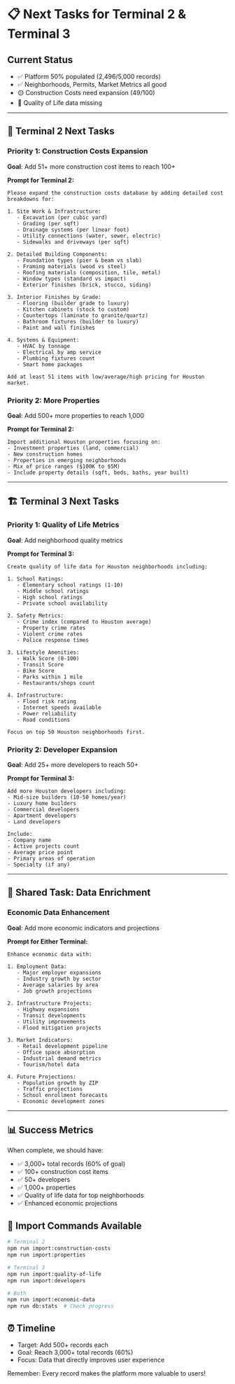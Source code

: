 # 📋 Next Tasks for Terminal 2 & Terminal 3

## Current Status
- ✅ Platform 50% populated (2,496/5,000 records)
- ✅ Neighborhoods, Permits, Market Metrics all good
- 🟡 Construction Costs need expansion (49/100)
- 🔴 Quality of Life data missing

---

## 🚀 Terminal 2 Next Tasks

### Priority 1: Construction Costs Expansion
**Goal**: Add 51+ more construction cost items to reach 100+

**Prompt for Terminal 2:**
```
Please expand the construction costs database by adding detailed cost breakdowns for:

1. Site Work & Infrastructure:
   - Excavation (per cubic yard)
   - Grading (per sqft)
   - Drainage systems (per linear foot)
   - Utility connections (water, sewer, electric)
   - Sidewalks and driveways (per sqft)

2. Detailed Building Components:
   - Foundation types (pier & beam vs slab)
   - Framing materials (wood vs steel)
   - Roofing materials (composition, tile, metal)
   - Window types (standard vs impact)
   - Exterior finishes (brick, stucco, siding)

3. Interior Finishes by Grade:
   - Flooring (builder grade to luxury)
   - Kitchen cabinets (stock to custom)
   - Countertops (laminate to granite/quartz)
   - Bathroom fixtures (builder to luxury)
   - Paint and wall finishes

4. Systems & Equipment:
   - HVAC by tonnage
   - Electrical by amp service
   - Plumbing fixtures count
   - Smart home packages

Add at least 51 items with low/average/high pricing for Houston market.
```

### Priority 2: More Properties
**Goal**: Add 500+ more properties to reach 1,000

**Prompt for Terminal 2:**
```
Import additional Houston properties focusing on:
- Investment properties (land, commercial)
- New construction homes
- Properties in emerging neighborhoods
- Mix of price ranges ($100K to $5M)
- Include property details (sqft, beds, baths, year built)
```

---

## 🏗️ Terminal 3 Next Tasks

### Priority 1: Quality of Life Metrics
**Goal**: Add neighborhood quality metrics

**Prompt for Terminal 3:**
```
Create quality of life data for Houston neighborhoods including:

1. School Ratings:
   - Elementary school ratings (1-10)
   - Middle school ratings
   - High school ratings
   - Private school availability

2. Safety Metrics:
   - Crime index (compared to Houston average)
   - Property crime rates
   - Violent crime rates
   - Police response times

3. Lifestyle Amenities:
   - Walk Score (0-100)
   - Transit Score
   - Bike Score
   - Parks within 1 mile
   - Restaurants/shops count

4. Infrastructure:
   - Flood risk rating
   - Internet speeds available
   - Power reliability
   - Road conditions

Focus on top 50 Houston neighborhoods first.
```

### Priority 2: Developer Expansion
**Goal**: Add 25+ more developers to reach 50+

**Prompt for Terminal 3:**
```
Add more Houston developers including:
- Mid-size builders (10-50 homes/year)
- Luxury home builders
- Commercial developers
- Apartment developers
- Land developers

Include:
- Company name
- Active projects count
- Average price point
- Primary areas of operation
- Specialty (if any)
```

---

## 🎯 Shared Task: Data Enrichment

### Economic Data Enhancement
**Goal**: Add more economic indicators and projections

**Prompt for Either Terminal:**
```
Enhance economic data with:

1. Employment Data:
   - Major employer expansions
   - Industry growth by sector
   - Average salaries by area
   - Job growth projections

2. Infrastructure Projects:
   - Highway expansions
   - Transit developments
   - Utility improvements
   - Flood mitigation projects

3. Market Indicators:
   - Retail development pipeline
   - Office space absorption
   - Industrial demand metrics
   - Tourism/hotel data

4. Future Projections:
   - Population growth by ZIP
   - Traffic projections
   - School enrollment forecasts
   - Economic development zones
```

---

## 📊 Success Metrics

When complete, we should have:
- ✅ 3,000+ total records (60% of goal)
- ✅ 100+ construction cost items
- ✅ 50+ developers
- ✅ 1,000+ properties
- ✅ Quality of life data for top neighborhoods
- ✅ Enhanced economic projections

## 🔧 Import Commands Available

```bash
# Terminal 2
npm run import:construction-costs
npm run import:properties

# Terminal 3
npm run import:quality-of-life
npm run import:developers

# Both
npm run import:economic-data
npm run db:stats  # Check progress
```

## ⏰ Timeline
- Target: Add 500+ records each
- Goal: Reach 3,000+ total records (60%)
- Focus: Data that directly improves user experience

Remember: Every record makes the platform more valuable to users!